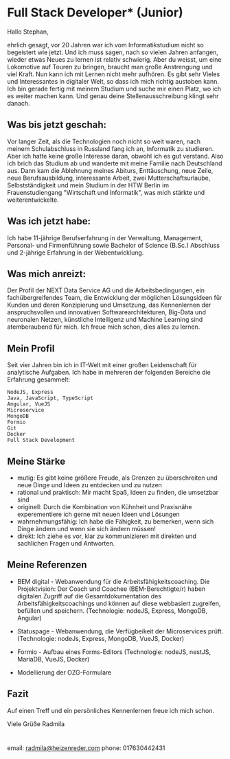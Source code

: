 # Full Stack Developer* (Junior)

Hallo Stephan,

ehrlich gesagt, vor 20 Jahren war ich vom Informatikstudium nicht so begeistert wie jetzt. Und ich muss sagen, nach so vielen Jahren anfangen, wieder etwas Neues zu lernen ist relativ schwierig. Aber du weisst, um eine Lokomotive auf Touren zu bringen, braucht man große Anstrengung und viel Kraft. Nun kann ich mit Lernen nicht mehr aufhören. Es gibt sehr Vieles und Interessantes in digitaler Welt, so dass ich mich richtig austoben kann. Ich bin gerade fertig mit meinem Studium und suche mir einen Platz, wo ich es weiter machen kann. Und genau deine Stellenausschreibung klingt sehr danach.

## Was bis jetzt geschah:
Vor langer Zeit, als die Technologien noch nicht so weit waren, nach meinem Schulabschluss in Russland fang ich an, Informatik zu studieren. Aber ich hatte keine große Interesse daran, obwohl ich es gut verstand. Also ich brich das Studium ab und wanderte mit meine Familie nach Deutschland aus. Dann kam die Ablehnung meines Abiturs, Enttäuschung, neue Zeile, neue Berufsausbildung, interessante Arbeit, zwei Mutterschaftsurlaube, Selbstständigkeit und mein Studium in der HTW Berlin im Frauenstudiengang "Wirtschaft und Informatik", was mich stärkte und weiterentwickelte.

## Was ich jetzt habe:
Ich habe 11-jährige Berufserfahrung in der Verwaltung, Management, Personal- und Firmenführung sowie Bachelor of Science (B.Sc.) Abschluss und 2-jährige Erfahrung in der Webentwicklung.

## Was mich anreizt:
Der Profil der NEXT Data Service AG und die Arbeitsbedingungen, ein fachübergreifendes Team, die Entwicklung der möglichen Lösungsideen für Kunden und deren Konzipierung und Umsetzung, das Kennenlernen der anspruchsvollen und innovativen Softwarearchitekturen, Big-Data und neuronalen Netzen, künstliche Intelligenz und Machine Learning sind atemberaubend für mich. Ich freue mich schon, dies alles zu lernen.


## Mein Profil
Seit vier Jahren bin ich in IT-Welt mit einer großen Leidenschaft für analytische Aufgaben. Ich habe in mehreren der folgenden Bereiche die Erfahrung gesammelt: 

```
NodeJS, Express
Java, JavaScript, TypeScript
Angular, VueJS
Microservice
MongoDB
Formio
Git
Docker
Full Stack Development
```

## Meine Stärke
- mutig: Es gibt keine größere Freude, als Grenzen zu überschreiten und neue Dinge und Ideen zu entdecken und zu nutzen
- rational und praktisch: Mir macht Spaß, Ideen zu finden, die umsetzbar sind
- originell: Durch die Kombination von Kühnheit und Praxisnähe experementiere ich gerne mit neuen Ideen und Lösungen
- wahrnehmungsfähig: Ich habe die Fähigkeit, zu bemerken, wenn sich Dinge ändern und wenn sie sich ändern müssen!
- direkt: Ich ziehe es vor, klar zu kommunizieren mit direkten und sachlichen Fragen und Antworten.

## Meine Referenzen

- BEM digital - Webanwendung für die Arbeitsfähigkeitscoaching. Die Projektvision: Der Coach und Coachee (BEM-Berechtigte/r) haben digitalen Zugriff auf die Gesamtdokumentation des Arbeitsfähigkeitscoachings und können auf diese webbasiert zugreifen, befüllen und speichern. (Technologie: nodeJS, Express, MongoDB, Angular)

- Statuspage - Webanwendung, die Verfügbeikeit der Microservices prüft. (Technologie: nodeJs, Express, MongoDB, VueJS, Docker)

- Formio - Aufbau eines Forms-Editors (Technologie: nodeJS, nestJS, MariaDB, VueJS, Docker)

- Modellierung der OZG-Formulare

## Fazit
Auf einen Treff und ein persönliches Kennenlernen freue ich mich schon.

Viele Grüße
Radmila
#
email: radmila@heizenreder.com
phone: 017630442431

